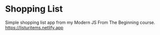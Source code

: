 # Shopping List

Simple shopping list app from my Modern JS From The Beginning course.
https://listuritems.netlify.app
